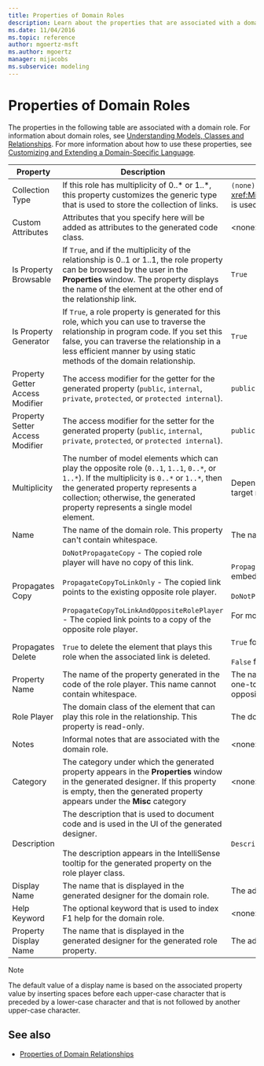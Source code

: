```yaml
---
title: Properties of Domain Roles
description: Learn about the properties that are associated with a domain role, like Collection Type, Custome Attributes, and Is Property Browsable.
ms.date: 11/04/2016
ms.topic: reference
author: mgoertz-msft
ms.author: mgoertz
manager: mijacobs
ms.subservice: modeling
---
```

# Properties of Domain Roles

The properties in the following table are associated with a domain role. For information about domain roles, see [Understanding Models, Classes and Relationships](../modeling/understanding-models-classes-and-relationships.md). For more information about how to use these properties, see [Customizing and Extending a Domain-Specific Language](../modeling/customizing-and-extending-a-domain-specific-language.md).

|Property|Description|Default|
|-|-|-|
|Collection Type|If this role has multiplicity of 0..* or 1..\*, this property customizes the generic type that is used to store the collection of links.|`(none)` - <xref:Microsoft.VisualStudio.Modeling.LinkedElementCollection%601> is used|
|Custom Attributes|Attributes that you specify here will be added as attributes to the generated code class.|<none\>|
|Is Property Browsable|If `True`, and if the multiplicity of the relationship is 0..1 or 1..1, the role property can be browsed by the user in the **Properties** window. The property displays the name of the element at the other end of the relationship link.|`True`|
|Is Property Generator|If `True`, a role property is generated for this role, which you can use to traverse the relationship in program code. If you set this false, you can traverse the relationship in a less efficient manner by using static methods of the domain relationship.|`True`|
|Property Getter Access Modifier|The access modifier for the getter for the generated property (`public`, `internal`, `private`, `protected`, or `protected internal`).|`public`|
|Property Setter Access Modifier|The access modifier for the setter for the generated property (`public`, `internal`, `private`, `protected`, or `protected internal`).|`public`|
|Multiplicity|The number of model elements which can play the opposite role (`0..1`, `1..1`, `0..*`, or `1..*`). If the multiplicity is `0..*` or `1..*`, then the generated property represents a collection; otherwise, the generated property represents a single model element.|Depends on the relationship type and whether this is the source or target role in the relationship.|
|Name|The name of the domain role. This property can't contain whitespace.|The name of the domain class of the role player for this role.|
|Propagates Copy|`DoNotPropagateCopy` - The copied role player will have no copy of this link.<br /><br /> `PropagateCopyToLinkOnly` - The copied link points to the existing opposite role player.<br /><br /> `PropagateCopyToLinkAndOppositeRolePlayer` - The copied link points to a copy of the opposite role player.|`PropagateCopyToLinkAndOppositeRolePlayer` for the source roles of embeddings.<br /><br /> `DoNotPropagateCopy` for other roles.<br /><br /> For more information, see [Customizing Copy Behavior](../modeling/customizing-copy-behavior.md)|
|Propagates Delete|`True` to delete the element that plays this role when the associated link is deleted.|`True` for the target of an embedding role.<br /><br /> `False` for other roles.|
|Property Name|The name of the property generated in the code of the role player. This name cannot contain whitespace.|The name of the opposite role if this role has a zero-to-one or a one-to-one multiplicity; otherwise, the pluralized name of the opposite role.|
|Role Player|The domain class of the element that can play this role in the relationship. This property is read-only.|The domain class of the role player for this role.|
|Notes|Informal notes that are associated with the domain role.|<none\>|
|Category|The category under which the generated property appears in the **Properties** window in the generated designer. If this property is empty, then the generated property appears under the **Misc** category|<none\>|
|Description|The description that is used to document code and is used in the UI of the generated designer.<br /><br /> The description appears in the IntelliSense tooltip for the generated property on the role player class.|`Description for` *the full name of the role*|
|Display Name|The name that is displayed in the generated designer for the domain role.|The adjusted value of the Name property.|
|Help Keyword|The optional keyword that is used to index F1 help for the domain role.|\<none>|
|Property Display Name|The name that is displayed in the generated designer for the generated role property.|The adjusted value of the Property Name property.|

> [!NOTE]
> The default value of a display name is based on the associated property value by inserting spaces before each upper-case character that is preceded by a lower-case character and that is not followed by another upper-case character.

## See also

- [Properties of Domain Relationships](../modeling/properties-of-domain-relationships.md)